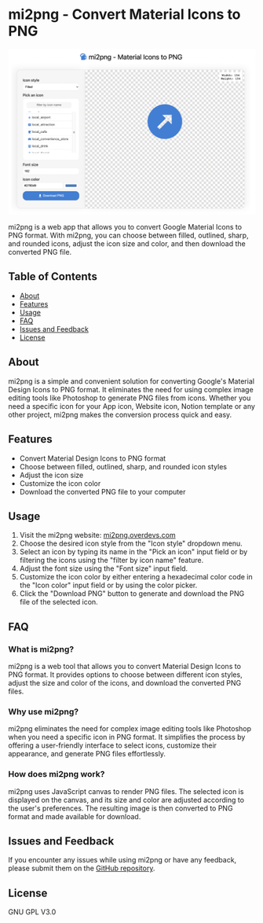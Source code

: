 mi2png - Convert Material Icons to PNG
======================================
[<img alt="alt_text" width="976" src="public/mi2pngss.png" />](https://mi2png.overdevs.com/)

mi2png is a web app that allows you to convert Google Material Icons to PNG format. With mi2png, you can choose between filled, outlined, sharp, and rounded icons, adjust the icon size and color, and then download the converted PNG file.

Table of Contents
-----------------

*   [About](#about)
*   [Features](#features)
*   [Usage](#usage)
*   [FAQ](#faq)
*   [Issues and Feedback](#issues-and-feedback)
*   [License](#license)

About
-----

mi2png is a simple and convenient solution for converting Google's Material Design Icons to PNG format. It eliminates the need for using complex image editing tools like Photoshop to generate PNG files from icons. Whether you need a specific icon for your App icon, Website icon, Notion template or any other project, mi2png makes the conversion process quick and easy.

Features
--------

*   Convert Material Design Icons to PNG format
*   Choose between filled, outlined, sharp, and rounded icon styles
*   Adjust the icon size
*   Customize the icon color
*   Download the converted PNG file to your computer

Usage
-----

1.  Visit the mi2png website: [mi2png.overdevs.com](https://mi2png.overdevs.com)
2.  Choose the desired icon style from the "Icon style" dropdown menu.
3.  Select an icon by typing its name in the "Pick an icon" input field or by filtering the icons using the "filter by icon name" feature.
4.  Adjust the font size using the "Font size" input field.
5.  Customize the icon color by either entering a hexadecimal color code in the "Icon color" input field or by using the color picker.
6.  Click the "Download PNG" button to generate and download the PNG file of the selected icon.

FAQ
---

### What is mi2png?

mi2png is a web tool that allows you to convert Material Design Icons to PNG format. It provides options to choose between different icon styles, adjust the size and color of the icons, and download the converted PNG files.

### Why use mi2png?

mi2png eliminates the need for complex image editing tools like Photoshop when you need a specific icon in PNG format. It simplifies the process by offering a user-friendly interface to select icons, customize their appearance, and generate PNG files effortlessly.

### How does mi2png work?

mi2png uses JavaScript canvas to render PNG files. The selected icon is displayed on the canvas, and its size and color are adjusted according to the user's preferences. The resulting image is then converted to PNG format and made available for download.

Issues and Feedback
-------------------

If you encounter any issues while using mi2png or have any feedback, please submit them on the [GitHub repository](https://github.com/avadhesh18/mi2png/issues).

License
-------------------

GNU GPL V3.0
